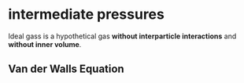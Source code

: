 # intermediate pressures

Ideal gass is a hypothetical gas **without interparticle interactions** and **without inner volume**.

## Van der Walls Equation
